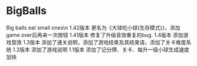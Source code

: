 # BigBalls
Big balls eat small ones\n
1.42版本
更名为《大球吃小球(生存模式)》，添加game over后再来一次按钮
1.41版本 
修复了升级音效重复的bug.
1.4版本
添加游戏音效
1.3版本
添加了通关说明，添加了游戏结束及其结束语，添加了关卡难度系统
1.2版本
添加了游戏说明
1.1版本
添加了记分牌、关卡、每升一级小球生成速度加快
